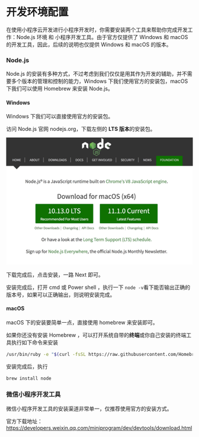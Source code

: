 # 开发环境配置

在使用小程序云开发进行小程序开发时，你需要安装两个工具来帮助你完成开发工作：Node.js 环境 和 小程序开发工具。由于官方仅提供了 Windows 和 macOS 的开发工具，因此，后续的说明也仅提供 Windows 和 macOS 的版本。

### Node.js

Node.js 的安装有多种方式，不过考虑到我们仅仅是用其作为开发的辅助，并不需要多个版本的管理和控制的能力，Windows 下我们使用官方的安装包，macOS 下我们可以使用 Homebrew 来安装 Node.js。

#### Windows

Windows 下我们可以直接使用官方的安装包。

访问 Node.js 官网 nodejs.org，下载左侧的 **LTS 版本**的安装包。

![](../images/node-homepage.jpg)

下载完成后，点击安装，一路 Next 即可。

安装完成后，打开 cmd 或 Power shell ，执行一下 `node -v`看下能否输出正确的版本号，如果可以正确输出，则说明安装完成。

#### macOS

macOS 下的安装要简单一点，直接使用 homebrew 来安装即可。

如果你还没有安装 Homebrew ，可以打开系统自带的**终端**或你自己安装的终端工具执行如下命令来安装

```bash
/usr/bin/ruby -e "$(curl -fsSL https://raw.githubusercontent.com/Homebrew/install/master/install)"
```

安装完成后，执行

```bash
brew install node
```

### 微信小程序开发工具

微信小程序开发工具的安装渠道非常单一，仅推荐使用官方的安装方式。

官方下载地址：https://developers.weixin.qq.com/miniprogram/dev/devtools/download.html